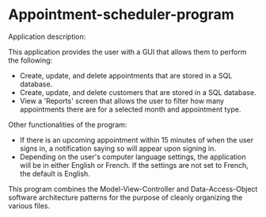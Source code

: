 # Appointment-scheduler-program

Application description:

This application provides the user with a GUI that allows them to perform the following:

- Create, update, and delete appointments that are stored in a SQL database.
- Create, update, and delete customers that are stored in a SQL database.
- View a 'Reports' screen that allows the user to filter how many appointments there are for a selected month and appointment type.

Other functionalities of the program:

- If there is an upcoming appointment within 15 minutes of when the user signs in, a notification saying so will appear upon signing in.
- Depending on the user's computer language settings, the application will be in either English or French. If the settings are not set to French, the default is English.

This program combines the Model-View-Controller and Data-Access-Object software architecture patterns for the purpose of cleanly organizing the various files.

